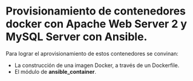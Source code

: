# Provisionamiento de contenedores docker con Apache Web Server 2 y MySQL Server con Ansible.

Para lograr el aprovisionamiento de estos contenedores se convinan:
* La construcción de una imagen Docker, a través de un Dockerfile.
* El módulo de **ansible_container**.

 
